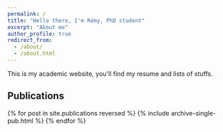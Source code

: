 ```yaml
---
permalink: /
title: "Hello there, I'm Rémy, PhD student"
excerpt: "About me"
author_profile: true
redirect_from: 
  - /about/
  - /about.html
---
```


This is my academic website, you'll find my resume and lists of stuffs.

Publications
------
<style style="text/css">
  	.hoverTable{
		width:100%; 
		border-collapse:collapse; 
		border: 0px;
	}
	.hoverTable td{ 
		padding:7px; border:#4e95f4 0px solid;
	}
	/* Define the default color for all the table rows */
	.hoverTable tr{
		background: #ffffff;
	}
	/* Define the hover highlight color for the table row */
    .hoverTable tr:hover {
          background-color: #f7f7f7;
    }
</style>

<table class="hoverTable">
  <col style="width:70%">
  <col style="width:30%">
  {% for post in site.publications reversed %}
    {% include archive-single-pub.html %}
  {% endfor %}
</table>
